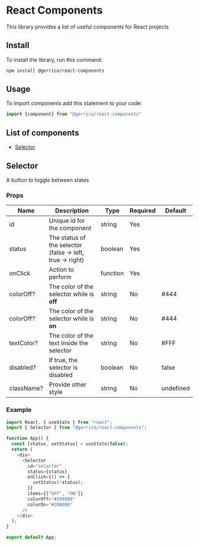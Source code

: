 # React Components

This library provides a list of useful components for React projects

## Install

To install the library, run this command:

```sh
npm install @gerrico/react-components
```

## Usage

To import components add this statement to your code:

```Javascript
import {component} from "@gerrico/react-components"
```

## List of components

- [Selector](#selector)

## Selector

A button to toggle between states

### Props

|Name|Description|Type|Required|Default|
|-|-|-|-|-|
|id|Unique id for the component|string|Yes||
|status|The status of the selector (false -> left, true -> right)|boolean|Yes||
|onClick|Action to perform|function|Yes||
|colorOff?|The color of the selector while is **off**|string|No|#444|
|colorOff?|The color of the selector while is **on**|string|No|#444|
|textColor?|The color of the text inside the selector|string|No|#FFF|
|disabled?|If true, the selector is disabled|boolean|No|false|
|className?|Provide other style|string|No|undefined|

### Example

```Javascript
import React, { useState } from "react";
import { Selector } from "@gerrico/react-components";

function App() {
  const [status, setStatus] = useState(false);
  return (
    <div>
      <Selector
        id="selector"
        status={status}
        onClick={() => {
          setStatus(!status);
        }}
        items={["OFF", "ON"]}
        colorOff="#2080B0"
        colorOn="#20B080"
      />
    </div>
  );
}

export default App;
```
